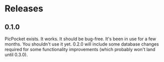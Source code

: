 # Releases

## 0.1.0

PicPocket exists. It works. It should be bug-free. It's been in use for a few months. You shouldn't use it yet. 0.2.0 will include some database changes required for some functionality improvements (which probably won't land until 0.3.0).